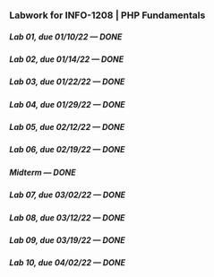 ### Labwork for INFO-1208 | PHP Fundamentals
##### Lab 01, due 01/10/22 — DONE
##### Lab 02, due 01/14/22 — DONE
##### Lab 03, due 01/22/22 — DONE
##### Lab 04, due 01/29/22 — DONE
##### Lab 05, due 02/12/22 — DONE
##### Lab 06, due 02/19/22 — DONE
##### Midterm — DONE
##### Lab 07, due 03/02/22 — DONE
##### Lab 08, due 03/12/22 — DONE
##### Lab 09, due 03/19/22 — DONE
##### Lab 10, due 04/02/22 — DONE
